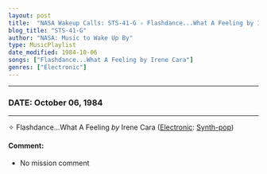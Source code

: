 ```yaml
---
layout: post
title:  "NASA Wakeup Calls: STS-41-G ✧ Flashdance...What A Feeling by Irene Cara ✧ October 06, 1984"
blog_title: "STS-41-G"
author: "NASA: Music to Wake Up By"
type: MusicPlaylist
date_modified: 1984-10-06
songs: ["Flashdance...What A Feeling by Irene Cara"]
genres: ["Electronic"]
---
```


----
### DATE: October 06, 1984
----
✧ Flashdance...What A Feeling *by* Irene Cara ([Electronic](https://www.discogs.com/genre/Electronic): [Synth-pop](https://www.discogs.com/style/Synth-pop)) <a target="blank_" href="https://www.discogs.com/Irene-Cara-FlashdanceWhat-A-Feeling/release/11604283">
    <i class="fas fa-compact-disc"
       title="Discogs entry for this song"
       alt="Discogs entry for this song"
       style="font-size: 1.1em;"></i></a>
    

#### Comment:
* No mission comment



<br/>
<center>
	<a target="_blank"
	   href="https://twitter.com/intent/tweet?hashtags=Space,NASA,Playlist,NASAWakeupCalls,SpaceProgram&text=🚀 {{ page.author}}, '{{ page.songs.first }}' {{ page.title }}, {{ site.url }}{{ page.url }}&via=nasawakeupcalls"><i class="fab fa-twitter" title="Tweet this page" alt="Tweet this page" style="font-size: 1.3em;"></i></a>
	&nbsp; 	<i class="fas fa-user-astronaut" style="font-size: 1.5em;"></i> &nbsp;
    <a id="custom_amazon_link"
       type="amzn" search="#"
       category="popular music">
    <i class="fab fa-amazon" style="font-size: 1.3em;"></i></a>
</center>

<!-- Randomly resolve an individual entry from a song array -->
<script src="/assets/javascript/seedrandom.min.js"></script>
<script>
  var wake_me_up = ["Flashdance...What A Feeling by Irene Cara"];
  var prng = new Math.seedrandom();
  function randomSong() {
    song = wake_me_up[Math.floor(Math.random() * wake_me_up.length)];
    var amazon_link = document.getElementById("custom_amazon_link");
    amazon_link.setAttribute("search", song);
  }
  window.onload = randomSong();
</script>
